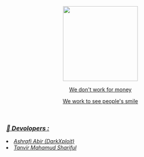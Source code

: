 <div align = "center">
  <center><a href="#">
    <img width="200" heigth="200" src="https://github.com/darkhunter141/Dark-Hunter-141/blob/main/FB_IMG_1617543943494.jpg?raw=true">
<br>
<p>We don't work for money </p>
<p>We work to see people's smile</p></center>
<br>
</div>
<h3><b><i>🤠 Devolopers :</i></b></h3>
<li>  <i><a href="">Ashrafi Abir (DarkXploit)</a></i></li>
<li>  <i><a href="">Tanvir Mahamud Shariful</a></i></li>


